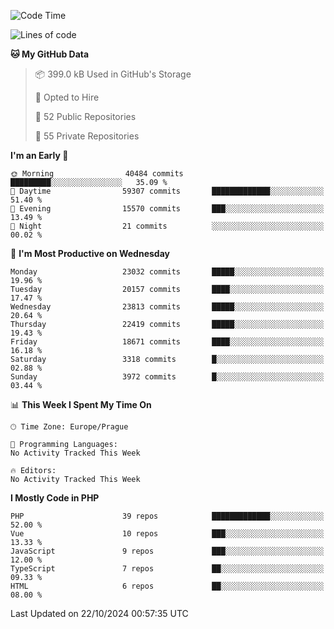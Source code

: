 <!--START_SECTION:waka-->
![Code Time](http://img.shields.io/badge/Code%20Time-1%2C583%20hrs%2058%20mins-blue)

![Lines of code](https://img.shields.io/badge/From%20Hello%20World%20I%27ve%20Written-36.2%20million%20lines%20of%20code-blue)

**🐱 My GitHub Data** 

> 📦 399.0 kB Used in GitHub's Storage 
 > 
> 💼 Opted to Hire
 > 
> 📜 52 Public Repositories 
 > 
> 🔑 55 Private Repositories 
 > 
**I'm an Early 🐤** 

```text
🌞 Morning                40484 commits       █████████░░░░░░░░░░░░░░░░   35.09 % 
🌆 Daytime                59307 commits       █████████████░░░░░░░░░░░░   51.40 % 
🌃 Evening                15570 commits       ███░░░░░░░░░░░░░░░░░░░░░░   13.49 % 
🌙 Night                  21 commits          ░░░░░░░░░░░░░░░░░░░░░░░░░   00.02 % 
```
📅 **I'm Most Productive on Wednesday** 

```text
Monday                   23032 commits       █████░░░░░░░░░░░░░░░░░░░░   19.96 % 
Tuesday                  20157 commits       ████░░░░░░░░░░░░░░░░░░░░░   17.47 % 
Wednesday                23813 commits       █████░░░░░░░░░░░░░░░░░░░░   20.64 % 
Thursday                 22419 commits       █████░░░░░░░░░░░░░░░░░░░░   19.43 % 
Friday                   18671 commits       ████░░░░░░░░░░░░░░░░░░░░░   16.18 % 
Saturday                 3318 commits        █░░░░░░░░░░░░░░░░░░░░░░░░   02.88 % 
Sunday                   3972 commits        █░░░░░░░░░░░░░░░░░░░░░░░░   03.44 % 
```


📊 **This Week I Spent My Time On** 

```text
🕑︎ Time Zone: Europe/Prague

💬 Programming Languages: 
No Activity Tracked This Week

🔥 Editors: 
No Activity Tracked This Week
```

**I Mostly Code in PHP** 

```text
PHP                      39 repos            █████████████░░░░░░░░░░░░   52.00 % 
Vue                      10 repos            ███░░░░░░░░░░░░░░░░░░░░░░   13.33 % 
JavaScript               9 repos             ███░░░░░░░░░░░░░░░░░░░░░░   12.00 % 
TypeScript               7 repos             ██░░░░░░░░░░░░░░░░░░░░░░░   09.33 % 
HTML                     6 repos             ██░░░░░░░░░░░░░░░░░░░░░░░   08.00 % 
```




 Last Updated on 22/10/2024 00:57:35 UTC
<!--END_SECTION:waka-->
<!--
**AlexKratky/AlexKratky** is a ✨ _special_ ✨ repository because its `README.md` (this file) appears on your GitHub profile.

Here are some ideas to get you started:

- 🔭 I’m currently working on ...
- 🌱 I’m currently learning ...
- 👯 I’m looking to collaborate on ...
- 🤔 I’m looking for help with ...
- 💬 Ask me about ...
- 📫 How to reach me: ...
- 😄 Pronouns: ...
- ⚡ Fun fact: ...
-->
